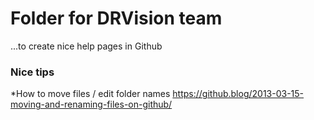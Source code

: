 # Folder for DRVision team

...to create nice help pages in Github


### Nice tips

*How to move files / edit folder names
https://github.blog/2013-03-15-moving-and-renaming-files-on-github/
